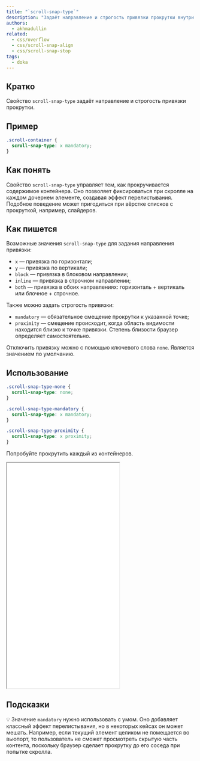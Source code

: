 ```yaml
---
title: "`scroll-snap-type`"
description: "Задаёт направление и строгость привязки прокрутки внутри контейнера."
authors:
  - akhmadullin
related:
  - css/overflow
  - css/scroll-snap-align
  - css/scroll-snap-stop
tags:
  - doka
---
```


## Кратко

Свойство `scroll-snap-type` задаёт направление и строгость привязки прокрутки.

## Пример

```css
.scroll-container {
  scroll-snap-type: x mandatory;
}
```

## Как понять

Свойство `scroll-snap-type` управляет тем, как прокручивается содержимое контейнера. Оно позволяет фиксироваться при скролле на каждом дочернем элементе, создавая эффект перелистывания. Подобное поведение может пригодиться при вёрстке списков с прокруткой, например, слайдеров.

## Как пишется

Возможные значения `scroll-snap-type` для задания направления привязки:

- `x` — привязка по горизонтали;
- `y` — привязка по вертикали;
- `block` — привязка в блоковом направлении;
- `inline` — привязка в строчном направлении;
- `both` — привязка в обоих направлениях: горизонталь + вертикаль или блочное + строчное.

Также можно задать строгость привязки:

- `mandatory` — обязательное смещение прокрутки к указанной точке;
- `proximity` — смещение происходит, когда область видимости находится близко к точке привязки. Степень близости браузер определяет самостоятельно.

Отключить привязку можно с помощью ключевого слова `none`. Является значением по умолчанию.

## Использование

```css
.scroll-snap-type-none {
  scroll-snap-type: none;
}

.scroll-snap-type-mandatory {
  scroll-snap-type: x mandatory;
}

.scroll-snap-type-proximity {
  scroll-snap-type: x proximity;
}
```

Попробуйте прокрутить каждый из контейнеров.

<iframe title="Варианты значений" src="demos/mandatory-proximity/" height="600"></iframe>

## Подсказки

💡 Значение `mandatory` нужно использовать с умом. Оно добавляет классный эффект перелистывания, но в некоторых кейсах он может мешать. Например, если текущий элемент целиком не помещается во вьюпорт, то пользователь не сможет просмотреть скрытую часть контента, поскольку браузер сделает прокрутку до его соседа при попытке скролла.
